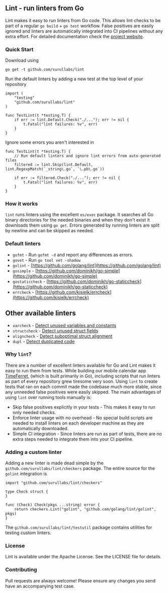 ## Lint - run linters from Go

Lint makes it easy to run linters from Go code. This allows lint checks to be part of a regular `go build` + `go test` workflow. False positives are easily ignored and linters are automatically integrated into CI pipelines without any extra effort. For detailed documentation check the [project website](https://www.timeferret.com/lint).

### Quick Start

Download using
```
go get -t github.com/surullabs/lint
```
Run the default linters by adding a new test at the top level of your repository
```
import (
    "testing"
    "github.com/surullabs/lint"
)

func TestLint(t *testing.T) {
    if err := lint.Default.Check("./..."); err != nil {
        t.Fatal("lint failures: %v", err)
    }
}
```

Ignore some errors you aren't interested in
```
func TestLint(t *testing.T) {
    // Run default linters and ignore lint errors from auto-generated files
    filtered := lint.Skip(lint.Default, lint.RegexpMatch(`_string\.go`, `\.pb\.go`))
    
    if err := filtered.Check("./..."); err != nil {
        t.Fatal("lint failures: %v", err)
    }
}
```

### How it works

`lint` runs linters using the excellent `os/exec` package. It searches all Go binary directories for the needed binaries and when they don't exist it downloads them using `go get`. Errors generated by running linters are split by newline and can be skipped as needed.

### Default linters

  - `gofmt` - Run `gofmt -d` and report any differences as errors.
  - `govet` - Run `go tool vet -shadow`
  - `golint` - [https://github.com/golang/lint](https://github.com/golang/lint)
  - `gosimple` - [https://github.com/dominikh/go-simple](https://github.com/dominikh/go-simple)
  - `gostaticcheck` - [https://github.com/dominikh/go-staticcheck](https://github.com/dominikh/go-staticcheck)
  - `errcheck` - [https://github.com/kisielk/errcheck](https://github.com/kisielk/errcheck)
  
 ## Other available linters
 
  - `varcheck` - [Detect unused variables and constants](https://github.com/opennota/check)
  - `structcheck` - [Detect unused struct fields](https://github.com/opennota/check)
  - `aligncheck` - [Detect suboptimal struct alignment](https://github.com/opennota/check)
  - `dupl` - [Detect duplicated code](https://github.com/mibk/dupl)
 
### Why `lint`?

There are a number of excellent linters available for Go and Lint makes it easy to run them from tests. While building our mobile calendar app [TimeFerret](https://www.timeferret.com), (which is built primarily in Go), including scripts that run linters as part of every repository grew tiresome very soon. Using `lint` to create tests that ran on each commit made the codebase much more stable, since any unneeded false positives were easily skipped. The main advantages of using `lint` over running tools manually is:

  - Skip false positives explicitly in your tests - This makes it easy to run only needed checks.
  - Enforce linter usage with no overhead - No special build scripts are needed to install linters on each developer machine as they are automatically downloaded.
  - Simple CI integration - Since linters are run as part of tests, there are no extra steps needed to integrate them into your CI pipeline.

### Adding a custom linter

Adding a new linter is made dead simple by the `github.com/surullabs/lint/checkers` package. The entire source for the `golint` integration is

```
import "github.com/surullabs/lint/checkers"

type Check struct {
}

func (Check) Check(pkgs ...string) error {
    return checkers.Lint("golint", "github.com/golang/lint/golint", pkgs)
}
```

The `github.com/surullabs/lint/testutil` package contains utilities for testing custom linters.

### License

Lint is available under the Apache License. See the LICENSE file for details.

### Contributing

Pull requests are always welcome! Please ensure any changes you send have an accompanying test case.
